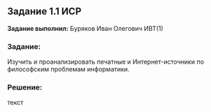 ## Задание 1.1 ИСР

**Задание выполнил:** Буряков Иван Олегович ИВТ(1)

### Задание:
Изучить и проанализировать печатные и Интернет-источники по философским проблемам информатики.

### Решение:

текст
